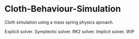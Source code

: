 # Cloth-Behaviour-Simulation
Cloth simulation using a mass spring physics aproach.

Explicit solver.
Symplectic solver.
RK2 solver.
Implicit solver. WIP
